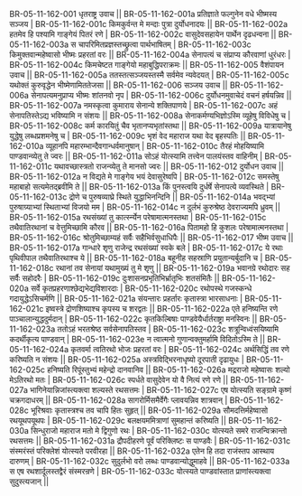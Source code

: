BR-05-11-162-001  	धृतराष्ट्र उवाच ||
BR-05-11-162-001a	प्रतिज्ञाते फल्गुनेन वधे भीष्मस्य सञ्जय |
BR-05-11-162-001c	किमकुर्वन्त मे मन्दाः पुत्रा दुर्योधनादयः ||
BR-05-11-162-002a	हतमेव हि पश्यामि गाङ्गेयं पितरं रणे |
BR-05-11-162-002c	वासुदेवसहायेन पार्थेन दृढधन्वना ||
BR-05-11-162-003a	स चापरिमितप्रज्ञस्तच्छ्रुत्वा पार्थभाषितम् |
BR-05-11-162-003c	किमुक्तवान्महेष्वासो भीष्मः प्रहरतां वरः ||
BR-05-11-162-004a	सेनापत्यं च संप्राप्य कौरवाणां धुरंधरः |
BR-05-11-162-004c	किमचेष्टत गाङ्गेयो महाबुद्धिपराक्रमः ||
BR-05-11-162-005  	वैशंपायन उवाच ||
BR-05-11-162-005a	ततस्तत्सञ्जयस्तस्मै सर्वमेव न्यवेदयत् |
BR-05-11-162-005c	यथोक्तं कुरुवृद्धेन भीष्मेणामिततेजसा ||
BR-05-11-162-006  	सञ्जय उवाच ||
BR-05-11-162-006a	सेनापत्यमनुप्राप्य भीष्मः शांतनवो नृप |
BR-05-11-162-006c	दुर्योधनमुवाचेदं वचनं हर्षयन्निव ||
BR-05-11-162-007a	नमस्कृत्वा कुमाराय सेनान्ये शक्तिपाणये |
BR-05-11-162-007c	अहं सेनापतिस्तेऽद्य भविष्यामि न संशयः ||
BR-05-11-162-008a	सेनाकर्मण्यभिज्ञोऽस्मि व्यूहेषु विविधेषु च |
BR-05-11-162-008c	कर्म कारयितुं चैव भृतानप्यभृतांस्तथा ||
BR-05-11-162-009a	यात्रायानेषु युद्धेषु लब्धप्रशमनेषु च |
BR-05-11-162-009c	भृशं वेद महाराज यथा वेद बृहस्पतिः ||
BR-05-11-162-010a	व्यूहानपि महारम्भान्दैवगान्धर्वमानुषान् |
BR-05-11-162-010c	तैरहं मोहयिष्यामि पाण्डवान्व्येतु ते ज्वरः ||
BR-05-11-162-011a	सोऽहं योत्स्यामि तत्त्वेन पालयंस्तव वाहिनीम् |
BR-05-11-162-011c	यथावच्छास्त्रतो राजन्व्येतु ते मानसो ज्वरः ||
BR-05-11-162-012  	दुर्योधन उवाच ||
BR-05-11-162-012a	न विद्यते मे गाङ्गेय भयं देवासुरेष्वपि |
BR-05-11-162-012c	समस्तेषु महाबाहो सत्यमेतद्ब्रवीमि ते ||
BR-05-11-162-013a	किं पुनस्त्वयि दुर्धर्षे सेनापत्ये व्यवस्थिते |
BR-05-11-162-013c	द्रोणे च पुरुषव्याघ्रे स्थिते युद्धाभिनन्दिनि ||
BR-05-11-162-014a	भवद्भ्यां पुरुषाग्र्याभ्यां स्थिताभ्यां विजयो मम | 
BR-05-11-162-014c	न दुर्लभं कुरुश्रेष्ठ देवराज्यमपि ध्रुवम्  ||
BR-05-11-162-015a	रथसंख्यां तु कार्त्स्न्येन परेषामात्मनस्तथा | 
BR-05-11-162-015c	तथैवातिरथानां च वेत्तुमिच्छामि कौरव ||
BR-05-11-162-016a	पितामहो हि कुशलः परेषामात्मनस्तथा |
BR-05-11-162-016c	श्रोतुमिच्छाम्यहं सर्वैः सहैभिर्वसुधाधिपैः ||
BR-05-11-162-017  	भीष्म उवाच ||
BR-05-11-162-017a	गान्धारे शृणु राजेन्द्र रथसंख्यां स्वके बले |
BR-05-11-162-017c	ये रथाः पृथिवीपाल तथैवातिरथाश्च ये ||
BR-05-11-162-018a	बहूनीह सहस्राणि प्रयुतान्यर्बुदानि च |
BR-05-11-162-018c	रथानां तव सेनायां यथामुख्यं तु मे शृणु || 
BR-05-11-162-019a	भवानग्रे रथोदारः सह सर्वैः सहोदरैः |
BR-05-11-162-019c	दुःशासनप्रभृतिभिर्भ्रातृभिः शतसंमितैः ||
BR-05-11-162-020a	सर्वे कृतप्रहरणाश्छेद्यभेद्यविशारदाः |
BR-05-11-162-020c	रथोपस्थे गजस्कन्धे गदायुद्धेऽसिचर्मणि ||
BR-05-11-162-021a	संयन्तारः प्रहर्तारः कृतास्त्रा भारसाधनाः |
BR-05-11-162-021c	इष्वस्त्रे द्रोणशिष्याश्च कृपस्य च शरद्वतः ||
BR-05-11-162-022a	एते हनिष्यन्ति रणे पाञ्चालान्युद्धदुर्मदान् |
BR-05-11-162-022c	कृतकिल्बिषाः पाण्डवेयैर्धार्तराष्ट्रा मनस्विनः || 
BR-05-11-162-023a	ततोऽहं भरतश्रेष्ठ सर्वसेनापतिस्तव |
BR-05-11-162-023c	शत्रून्विध्वंसयिष्यामि कदर्थीकृत्य पाण्डवान् |
BR-05-11-162-023e 	न त्वात्मनो गुणान्वक्तुमर्हामि विदितोऽस्मि ते || 
BR-05-11-162-024a	कृतवर्मा त्वतिरथो भोजः प्रहरतां वरः |
BR-05-11-162-024c	अर्थसिद्धिं तव रणे करिष्यति न संशयः ||
BR-05-11-162-025a	अस्त्रविद्भिरनाधृष्यो दूरपाती दृढायुधः |
BR-05-11-162-025c	हनिष्यति रिपूंस्तुभ्यं महेन्द्रो दानवानिव ||
BR-05-11-162-026a	मद्रराजो महेष्वासः शल्यो मेऽतिरथो मतः |
BR-05-11-162-026c	स्पर्धते वासुदेवेन यो वै नित्यं रणे रणे ||
BR-05-11-162-027a	भागिनेयान्निजांस्त्यक्त्वा शल्यस्ते रथसत्तमः |
BR-05-11-162-027c	एष योत्स्यति सङ्ग्रामे कृष्णं चक्रगदाधरम् || 
BR-05-11-162-028a	सागरोर्मिसमैर्वेगैः प्लावयन्निव शात्रवान् |
BR-05-11-162-028c	भूरिश्रवाः कृतास्त्रश्च तव चापि हितः सुहृत् || 
BR-05-11-162-029a	सौमदत्तिर्महेष्वासो रथयूथपयूथपः |
BR-05-11-162-029c	बलक्षयममित्राणां सुमहान्तं करिष्यति ||
BR-05-11-162-030a	सिन्धुराजो महाराज मतो मे द्विगुणो रथः |
BR-05-11-162-030c	योत्स्यते समरे राजन्विक्रान्तो रथसत्तमः || 
BR-05-11-162-031a	द्रौपदीहरणे पूर्वं परिक्लिष्टः स पाण्डवैः |
BR-05-11-162-031c	संस्मरंस्तं परिक्लेशं योत्स्यते परवीरहा ||
BR-05-11-162-032a	एतेन हि तदा राजंस्तप आस्थाय दारुणम् |
BR-05-11-162-032c	सुदुर्लभो वरो लब्धः पाण्डवान्योद्धुमाहवे || 
BR-05-11-162-033a	स एष रथशार्दूलस्तद्वैरं संस्मरन्रणे |
BR-05-11-162-033c	योत्स्यते पाण्डवांस्तात प्राणांस्त्यक्त्वा सुदुस्त्यजान् ||
